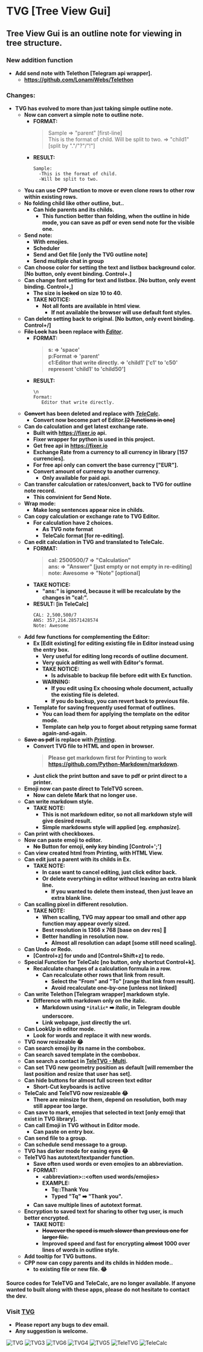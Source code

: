 # TVG [Tree View Gui]
## **Tree View Gui is an outline note for viewing in tree structure.**

### **New addition function**
* **Add send note with Telethon [Telegram api wrapper].**
    * **https://github.com/LonamiWebs/Telethon**

### Changes:
* **TVG has evolved to more than just taking simple outline note.**
    * **Now can convert a simple note to outline note.**
        * **FORMAT:**  
          >Sample  =>  "parent" [first-line]  
          >This is the format of child. Will be split to two.  =>  "child1" [split by "."/"?"/"!"]
        * **RESULT:**
          ```TEXT
          Sample:
            -This is the format of child.
            -Will be split to two.
          ```
    * **You can use CPP function to move or even clone rows to other row within existing rows.**
    * **No folding child like other outline, but..**
        * **Can hide parents and its childs.**
            * **This function better than folding, when the outline in hide mode, you can save as pdf or even send note for the visible one.**
     * **Send note:**
        * **With emojies.**
        * **Scheduler**
        * **Send and Get file [only the TVG outline note]**
        * **Send multiple chat in group**
    * **Can choose color for setting the text and listbox background color. [No button, only event binding. Control+.]**
    * **Can change font setting for text and listbox. [No button, only event binding. Control+,]**
        * **The size is ~~locked~~ on size 10 to 40.**
        * **TAKE NOTICE:**
            * **Not all fonts are available in html view.**
                * **If not available the browser will use default font styles.** 
    * **Can delete setting back to original. [No button, only event binding. Control+/]**
    * **~~File Lock~~ has been replace with *<ins>Editor</ins>*.** 
        * **FORMAT:**
          >**s: => 'space'**  
          >**p:Format => 'parent'**  
          >**c1:Editor that write directly. => 'child1' ['c1' to 'c50' represent 'child1' to 'child50']**
        * **RESULT:**
          ```TEXT
          \n
          Format:
             Editor that write directly.
          ```
    * **~~Convert~~ has been deleted and replace with *<ins>TeleCalc</ins>*.**
        * **Convert now become part of Editor.~~[2 functions in one]~~**
    * **Can do calculation and get latest exchange rate.**
        * **Built with https://fixer.io api.**
        * **Fixer wrapper for python is used in this project.**
        * **Get free api in https://fixer.io**
        * **Exchange Rate from a currency to all currency in library [157 currencies].**
        * **For free api only can convert the base currency ["EUR"].**
        * **Convert amount of currency to another currency.**
            * **Only available for paid api.**
    * **Can transfer calculation or rates/convert, back to TVG for outline note record.**
        * **This convinient for Send Note.**
    * **Wrap mode:**
        * **Make long sentences appear nice in childs.**
    * **Can copy calculation or exchange rate to TVG Editor.**
        * **For calculation have 2 choices.**
            * **As TVG note format** 
            * **TeleCalc format [for re-editing].**
    * **Can edit calculation in TVG and translated to TeleCalc.**
        * **FORMAT:**
          >**cal: 2500500/7 => "Calculation"**  
          >**ans: => "Answer" [just empty or not empty in re-editing]**  
          >**note: Awesome => "Note" [optional]**
        * **TAKE NOTICE:**
            * **"ans:" is ignored, because it will be recalculate by the changes in "cal:".**
        * **RESULT: [in TeleCalc]**
          ```TEXT
          CAL: 2,500,500/7
          ANS: 357,214.28571428574
          Note: Awesome
          ```
    * **Add few functions for complementing the Editor:**
        * **Ex [Edit existing] for editing existing file in Editor instead using the entry box.**
            * **Very useful for editing long records of outline document.**
            * **Very quick aditting as well with Editor's format.**
            * **TAKE NOTICE:**
                * **Is advisable to backup file before edit with Ex function.**
            * **WARNING:**
                * **If you edit using Ex choosing whole document, actually the existing file is deleted.**
                * **If you do backup, you can revert back to previous file.**
        * **Template for saving frequently used format of outlines.**
            * **You can load them for applying the template on the editor mode.**
            * **Template can help you to forget about retyping same format again-and-again.**
    * **~~Save as pdf~~ is replace with *<ins>Printing</ins>*.**
        * **Convert TVG file to HTML and open in browser.**
          >**Please get markdown first for Printing to work https://github.com/Python-Markdown/markdown.**
        * **Just click the print button and save to pdf or print direct to a printer.**
    * **Emoji now can paste direct to TeleTVG screen.**
        * **Now can delete Mark that no longer use.**
    * **Can write markdown style.**
        * **TAKE NOTE:**
            * **This is not markdown editor, so not all markdown style will give desired result.**
            * **Simple markdowns style will applied [eg. _emphasize_].**
    * **Can print with checkboxes.**
    * **Now can paste emoji to editor.**
        * **~~No~~ Button for emoji, ~~only~~ key binding [Control+';']**
    * **Can view created html from Printing, with HTML View.**
    * **Can edit just a parent with its childs in Ex.**
        * **TAKE NOTE:**
            * **In case want to cancel editing, just click editor back.**
            * **Or delete everyrhing in editor without leaving an extra blank line.**
                * **If you wanted to delete them instead, then just leave an extra blank line.**
    * **Can scalling pixel in different resolution.**
        * **TAKE NOTE:**
            * **When scalling, TVG may appear too small and other app function may appear overly sized.**
            * **Best resolution is 1366 x 768 [base on dev res] :pray:**
            * **Better handling in resolution now.**
                * **Almost all resolution can adapt [some still need scaling].**
    * **Can Undo or Redo.**
        * **[Control+z] for undo and [Control+Shift+z] to redo.**
    * **Special Function for TeleCalc [no button, only shortcut Control+k].**
        * **Recalculate changes of a calculation formula in a row.**
            * **Can recalculate other rows that link from result.**
                * **Select the "From" and "To" [range that link from result].**
                * **Avoid recalculate one-by-one [unless not linked]**
    * **Can write Telethon [Telegram wrapper] markdown style.**
        * **Difference with markdown only on the italic.**
            * **Markdown using `*italic*` :arrow_right: *italic*, in Telegram double underscore.**
            * **Link webpage, just directly the url.**
    * **Can LookUp in editor mode.**
        * **Look for words and replace it with new words.**
    * **TVG now resizeable :joy:**
    * **Can search emoji by its name in the combobox.**
    * **Can search saved template in the combobox.**
    * **Can search a contact in <ins>TeleTVG - Multi</ins>.**
    * **Can set TVG new geometry position as default [will remember the last position and resize that user has set].**
    * **Can hide buttons for almost full screen text editor**
        * **Short-Cut keyboards is active**
    * **TeleCalc and TeleTVG now resizeable :joy:**
        * **There are minsize for them, depend on resolution, both may still appear too large.**
    * **Can save to mark, emojies that selected in text [only emoji that exist in TVG library].**
    * **Can call Emoji in TVG without in Editor mode.**
        * **Can paste on entry box.**
    * **Can send file to a group.**
    * **Can schedule send message to a group.**
    * **TVG has darker mode for easing eyes :joy:**
    * **TeleTVG has autotext/textpander function.**
        * **Save often used words or even emojies to an abbreviation.**
        * **FORMAT:**
            * **\<abbreviation\>::<often used words/emojies>**
            * **EXAMPLE:**
                * **Tq::Thank You**
                * **Typed "Tq" :arrow_right: "Thank you".**
        * **Can save multiple lines of autotext format.**
    * **Encryption to saved text for sharing to other tvg user, is much better encrypted.**
        * **TAKE NOTE:**
            * ~~**However the speed is much slower than previous one for larger file.**~~
            * **Improved speed and fast for encrypting ~~almost~~ 1000 over lines of words in outline style.**
    * **Add tooltip for TVG buttons.**
    * **CPP now can copy parents and its childs in hidden mode..**
        * **to existing file or new file. :joy:** 
            
#### **Source codes for TeleTVG and TeleCalc, are no longer available. If anyone wanted to built along with these apps, please do not hesitate to contact the dev.**
### **Visit <ins>[TVG](https://treeviewgui.work)</ins>**
* **Please report any bugs to dev email.**
* **Any suggestion is welcome.**

![TVG](/TVG.png)
![TVG3](/TVG3.png)
![TVG6](/TVG6.png)
![TVG4](/TVG4.png)
![TVG5](/TVG5.png)
![TeleTVG](/TeleTVG.png)
![TeleCalc](/TeleCalc.png)
